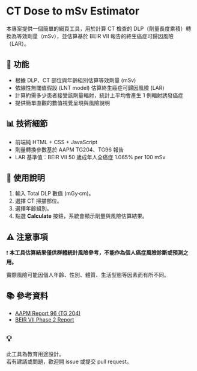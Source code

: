 # CT Dose to mSv Estimator

本專案提供一個簡單的網頁工具，用於計算 CT 檢查的 DLP（劑量長度乘積）轉換為等效劑量（mSv），並估算基於 BEIR VII 報告的終生癌症可歸因風險（LAR）。

## 🔹 功能
- 根據 DLP、CT 部位與年齡組別估算等效劑量 (mSv)
- 依線性無閾值假設 (LNT model) 估算終生癌症可歸因風險 (LAR)
- 計算約需多少患者接受該劑量輻射，統計上平均會產生 1 例輻射誘發癌症
- 提供簡單直觀的數值視覺呈現與風險說明

## 📊 技術細節
- 前端純 HTML + CSS + JavaScript
- 劑量轉換參數基於 AAPM TG204、TG96 報告
- LAR 基準值：BEIR VII 50 歲成年人全癌症 1.065% per 100 mSv

## 📝 使用說明
1. 輸入 Total DLP 數值 (mGy·cm)。
2. 選擇 CT 掃描部位。
3. 選擇年齡組別。
4. 點選 **Calculate** 按鈕，系統會顯示劑量與風險估算結果。

## ⚠ 注意事項

❗ **本工具估算結果僅供群體統計風險參考，不能作為個人癌症風險診斷或預測之用。**

實際風險可能因個人年齡、性別、體質、生活型態等因素而有所不同。

## 📚 參考資料
- [AAPM Report 96 (TG 204)](https://www.aapm.org/pubs/reports/RPT_96.pdf)
- [BEIR VII Phase 2 Report](https://nap.nationalacademies.org/read/11340/chapter/14)

## 💡 
此工具為教育用途設計。  
若有建議或問題，歡迎開 issue 或提交 pull request。
